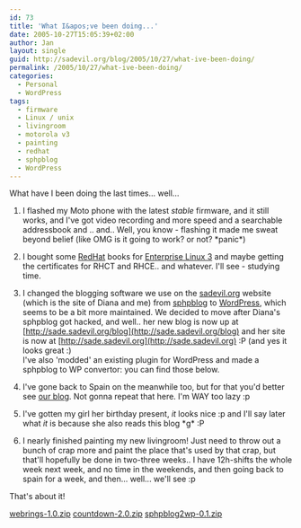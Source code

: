 ```yaml
---
id: 73
title: 'What I&apos;ve been doing...'
date: 2005-10-27T15:05:39+02:00
author: Jan
layout: single
guid: http://sadevil.org/blog/2005/10/27/what-ive-been-doing/
permalink: /2005/10/27/what-ive-been-doing/
categories:
  - Personal
  - WordPress
tags:
  - firmware
  - Linux / unix
  - livingroom
  - motorola v3
  - painting
  - redhat
  - sphpblog
  - WordPress
---
```

What have I been doing the last times... well...

1. I flashed my Moto phone with the latest _stable_ firmware, and it still works, and I've got video recording and more speed and a searchable addressbook and .. and.. Well, you know - flashing it made me sweat beyond belief (like OMG is it going to work? or not? \*panic\*)

2. I bought some [RedHat](http://www.redhat.com/) books for [Enterprise Linux 3](http://www.redhat.com/software/rhel/) and maybe getting the certificates for RHCT and RHCE.. and whatever. I'll see - studying time.

3. I changed the blogging software we use on the [sadevil.org](http://www.sadevil.org/) website (which is the site of Diana and me) from [sphpblog](http://www.bigevilbrain.com/sphpblog/) to [WordPress](http://www.wordpress.org/), which seems to be a bit more maintained. We decided to move after Diana's sphpblog got hacked, and well.. her new blog is now up at [http://sade.sadevil.org/blog](http://sade.sadevil.org/blog) and her site is now at [http://sade.sadevil.org](http://sade.sadevil.org) :P (and yes it looks great :)  
I've also 'modded' an existing plugin for WordPress and made a sphpblog to WP convertor: you can find those below.

4. I've gone back to Spain on the meanwhile too, but for that you'd better see [our blog](http://www.sadevil.org/blog/). Not gonna repeat that here. I'm WAY too lazy :p

5. I've gotten my girl her birthday present, _it_ looks nice :p and I'll say later what _it_ is because she also reads this blog \*g\* :P

6. I nearly finished painting my new livingroom! Just need to throw out a bunch of crap more and paint the place that's used by that crap, but that'll hopefully be done in two-three weeks.. I have 12h-shifts the whole week next week, and no time in the weekends, and then going back to spain for a week, and then... well... we'll see :p

That's about it!

[webrings-1.0.zip](/assets/files/2005/10/webrings-1.0.zip)
[countdown-2.0.zip](/assets/files/2005/10/countdown-2.0.zip)
[sphpblog2wp-0.1.zip](/assets/files/2005/10/sphpblog2wp-0.1.zip)

